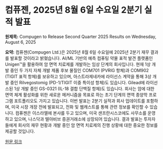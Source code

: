 # 컴퓨젠, 2025년 8월 6일 수요일 2분기 실적 발표

**원제목:** Compugen to Release Second Quarter 2025 Results on Wednesday, August 6, 2025

**요약:** 컴퓨젠(Compugen Ltd.)은 2025년 8월 6일 수요일에 2025년 2분기 재무 결과를 발표할 것이라고 밝혔습니다.  AI/ML 기반의 예측 컴퓨팅 약물 표적 발견 플랫폼인 Unigen™을 활용하여 암 면역 치료제를 개발하는 임상 단계의 회사입니다. 현재 1상 개발 중인 두 가지 자체 개발 제품 후보 물질인 COM701 (PVRIG 항체)과 COM902 (TIGIT 표적 항체)를 보유하고 있으며,  아스트라제네카에 라이선스 계약을 통해 3상 개발 중인 Rilvegostomig (PD-1/TIGIT 이중 특이성 항체)도 있습니다.  Gilead에 라이선스된 1상 개발 중인 GS-0321 (IL-18 결합 단백질 항체)도 있습니다.  회사는 암에 대한 면역 체계 활성화를 위한 새로운 메커니즘을 목표로 하는 초기 단계의 면역 종양학 프로그램 포트폴리오도 가지고 있습니다.  이번 발표는 2분기 실적과 회사 업데이트를 포함하며,  미국 시장 개장 전에 발표되고, 전화 및 웹캐스트를 통해 관련 정보를 확인할 수 있습니다. 컴퓨젠은 이스라엘에 본사를 두고 있으며, 미국 샌프란시스코에도 사무소를 운영하고 있으며, 나스닥과 텔아비브 증권거래소에 상장되어 있습니다.  결과 발표는 투자자들에게 회사의 재무 현황과 개발 중인 암 면역 치료제의 진행 상황에 대한 중요한 정보를 제공할 것입니다.

[원문 링크](https://www.prnewswire.com/il/news-releases/compugen-to-release-second-quarter-2025-results-on-wednesday-august-6-2025-302511823.html)
